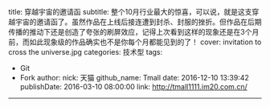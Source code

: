 title: 穿越宇宙的邀请函
subtitle: 整个10月行业最大的惊喜，可以说，就是这支穿越宇宙的邀请函了。虽然作品在上线后接连遭到封杀、封服的挫折。但作品在后期传播的推动下还是创造了夸张的刷屏效应，记得上次看到这样的现象还是在3个月前，而如此现象级的作品确实也不是你每个月都能见到的了！
cover: invitation to cross the universe.jpg
categories: 技术型
tags:
  - Git
  - Fork
author:
  nick: 天猫
  github_name: Tmall
date: 2016-12-10 13:39:42
publishDate: 2016-03-10 08:00:00
link: http://tmall1111.im20.com.cn/
---
